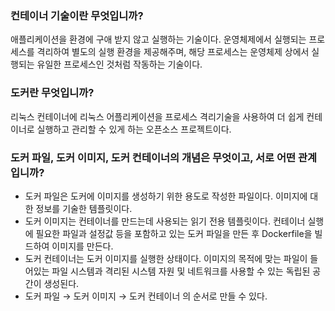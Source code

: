 ### 컨테이너 기술이란 무엇입니까?
애플리케이션을 환경에 구애 받지 않고 실행하는 기술이다. 운영체제에서 실행되는 프로세스를 격리하여 별도의 실행 환경을 제공해주며, 해당 프로세스는 운영체제 상에서 실행되는 유일한 프로세스인 것처럼 작동하는 기술이다.

### 도커란 무엇입니까?
리눅스 컨테이너에 리눅스 어플리케이션을 프로세스 격리기술을 사용하여 더 쉽게 컨테이너로 실행하고 관리할 수 있게 하는 오픈소스 프로젝트이다.

### 도커 파일, 도커 이미지, 도커 컨테이너의 개념은 무엇이고, 서로 어떤 관계입니까?
* 도커 파일은 도커에 이미지를 생성하기 위한 용도로 작성한 파일이다. 이미지에 대한 정보를 기술한 템플릿이다.
* 도커 이미지는 컨테이너를 만드는데 사용되는 읽기 전용 템플릿이다. 컨테이너 실행에 필요한 파일과 설정값 등을 포함하고 있는 도커 파일을 만든 후 Dockerfile을 빌드하여 이미지를 만든다.
* 도커 컨테이너는 도커 이미지를 실행한 상태이다. 이미지의 목적에 맞는 파일이 들어있는 파일 시스템과 격리된 시스템 자원 및 네트워크를 사용할 수 있는 독립된 공간이 생성된다.
* 도커 파일 → 도커 이미지 → 도커 컨테이너 의 순서로 만들 수 있다.
